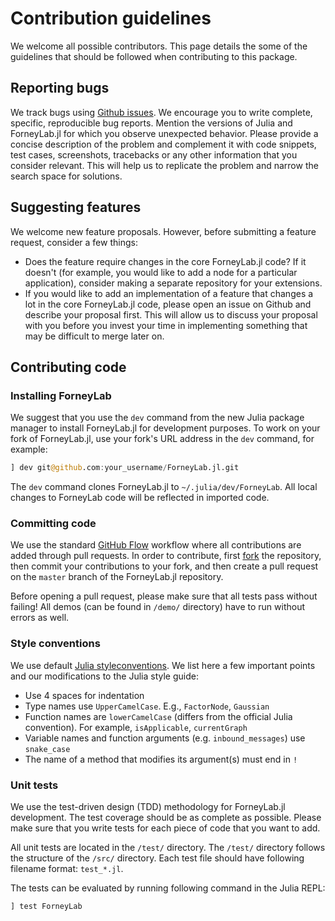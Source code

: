 # Contribution guidelines

We welcome all possible contributors. This page details the some of the guidelines that should be followed when contributing to this package.

## Reporting bugs

We track bugs using [Github issues](https://github.com/biaslab/ForneyLab.jl/issues). We encourage you to write complete, specific, reproducible bug reports. Mention the versions of Julia and ForneyLab.jl for which you observe unexpected behavior. Please provide a concise description of the problem and complement it with code snippets, test cases, screenshots, tracebacks or any other information that you consider relevant. This will help us to replicate the problem and narrow the search space for solutions.

## Suggesting features

We welcome new feature proposals. However, before submitting a feature request, consider a few things:

- Does the feature require changes in the core ForneyLab.jl code? If it doesn't (for example, you would like to add a node for a particular application), consider making a separate repository for your extensions.
- If you would like to add an implementation of a feature that changes a lot in the core ForneyLab.jl code, please open an issue on Github and describe your proposal first. This will allow us to discuss your proposal with you before you invest your time in implementing something that may be difficult to merge later on.

## Contributing code

### Installing ForneyLab

We suggest that you use the `dev` command from the new Julia package manager to
install ForneyLab.jl for development purposes. To work on your fork of ForneyLab.jl, use your fork's URL address in the `dev` command, for example:

```jl
] dev git@github.com:your_username/ForneyLab.jl.git
```

The `dev` command clones ForneyLab.jl to `~/.julia/dev/ForneyLab`. All local
changes to ForneyLab code will be reflected in imported code.

### Committing code

We use the standard [GitHub Flow](https://guides.github.com/introduction/flow/) workflow where all contributions are added through pull requests. In order to contribute, first [fork](https://guides.github.com/activities/forking/) the repository, then commit your contributions to your fork, and then create a pull request on the `master` branch of the ForneyLab.jl repository.

Before opening a pull request, please make sure that all tests pass without
failing! All demos (can be found in `/demo/` directory) have to run without errors as well.

### Style conventions

We use default [Julia styleconventions](https://docs.julialang.org/en/stable/manual/style-guide/). We list here a few important points and our modifications to the Julia style guide:

- Use 4 spaces for indentation
- Type names use `UpperCamelCase`. E.g., `FactorNode`, `Gaussian`
- Function names are `lowerCamelCase` (differs from the official Julia
  convention). For example, `isApplicable`, `currentGraph`
- Variable names and function arguments (e.g. `inbound_messages`) use `snake_case`
- The name of a method that modifies its argument(s) must end in `!`

### Unit tests

We use the test-driven design (TDD) methodology for ForneyLab.jl development. The test coverage should be as complete as possible. Please make sure that you write tests for each piece of code that you want to add.

All unit tests are located in the `/test/` directory. The `/test/` directory follows the structure of the `/src/` directory. Each test file should have following filename format: `test_*.jl`.

The tests can be evaluated by running following command in the Julia REPL:

```jl
] test ForneyLab
```

